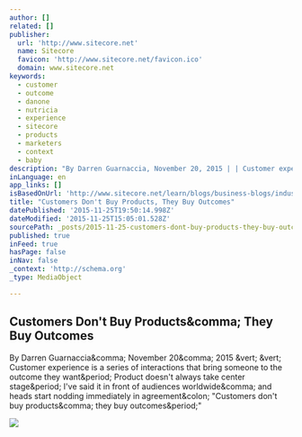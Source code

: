 ```yaml
---
author: []
related: []
publisher:
  url: 'http://www.sitecore.net'
  name: Sitecore
  favicon: 'http://www.sitecore.net/favicon.ico'
  domain: www.sitecore.net
keywords:
  - customer
  - outcome
  - danone
  - nutricia
  - experience
  - sitecore
  - products
  - marketers
  - context
  - baby
description: "By Darren Guarnaccia, November 20, 2015 | | Customer experience is a series of interactions that bring someone to the outcome they want. Product doesn't always take center stage. I've said it in front of audiences worldwide, and heads start nodding immediately in agreement: \"Customers don't buy products, they buy outcomes.\""
inLanguage: en
app_links: []
isBasedOnUrl: 'http://www.sitecore.net/learn/blogs/business-blogs/industry-insight/posts/2015/11/cxoutcomes.aspx'
title: "Customers Don't Buy Products, They Buy Outcomes"
datePublished: '2015-11-25T19:50:14.998Z'
dateModified: '2015-11-25T15:05:01.528Z'
sourcePath: _posts/2015-11-25-customers-dont-buy-products-they-buy-outcomes.md
published: true
inFeed: true
hasPage: false
inNav: false
_context: 'http://schema.org'
_type: MediaObject

---
```

<article style=""><h1>Customers Don't Buy Products&amp;comma; They Buy Outcomes</h1><p>By Darren Guarnaccia&amp;comma; November 20&amp;comma; 2015 &amp;vert; &amp;vert; Customer experience is a series of interactions that bring someone to the outcome they want&amp;period; Product doesn't always take center stage&amp;period; I've said it in front of audiences worldwide&amp;comma; and heads start nodding immediately in agreement&amp;colon; "Customers don't buy products&amp;comma; they buy outcomes&amp;period;"</p><img src="http://dijaxps1e29ue.cloudfront.net/~/media/Company/Who%20We%20Are/Corporate/Darren%20Guarnaccia.ashx?ts=020812101557970&amp;h=108&amp;la=en&amp;w=108" /></article>